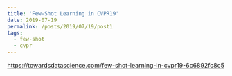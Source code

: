 ```yaml
---
title: 'Few-Shot Learning in CVPR19'
date: 2019-07-19
permalink: /posts/2019/07/19/post1
tags:
  - few-shot
  - cvpr
---
```


https://towardsdatascience.com/few-shot-learning-in-cvpr19-6c6892fc8c5